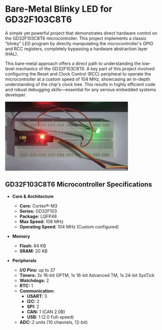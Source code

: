 # Bare-Metal Blinky LED for GD32F103C8T6

A simple yet powerful project that demonstrates direct hardware control on the GD32F103C8T6 microcontroller. This project implements a classic "blinky" LED program by directly manipulating the microcontroller's GPIO and RCC registers, completely bypassing a hardware abstraction layer (HAL).

This bare-metal approach offers a direct path to understanding the low-level mechanics of the GD32F103C8T6. A key part of this project involved configuring the Reset and Clock Control (RCC) peripheral to operate the microcontroller at a custom speed of 104 MHz, showcasing an in-depth understanding of the chip's clock tree. This results in highly efficient code and robust debugging skills—essential for any serious embedded systems developer.

![Blinking LED](blinky_led.gif)


## GD32F103C8T6 Microcontroller Specifications
* **Core & Architecture**
    * **Core:** Cortex®-M3
    * **Series:** GD32F103
    * **Package:** LQFP48
    * **Max Speed:** 108 MHz
    * **Operating Speed:** 104 MHz (Custom configured)

* **Memory**
    * **Flash:** 64 KB
    * **SRAM:** 20 KB

* **Peripherals**
    * **I/O Pins:** up to 37
    * **Timers:** 3x 16-bit GPTM, 1x 16-bit Advanced TM, 1x 24-bit SysTick
    * **Watchdogs:** 2
    * **RTC:** 1
    * **Communication:**
        * **USART:** 3
        * **I2C:** 2
        * **SPI:** 2
        * **CAN:** 1 (CAN 2.0B)
        * **USB:** 1 (2.0 Full-speed)
    * **ADC:** 2 units (10 channels, 12-bit)

